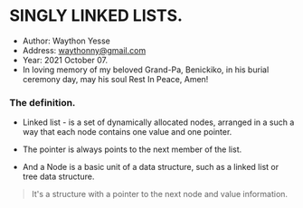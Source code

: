 # SINGLY LINKED LISTS.

 * Author: Waython Yesse
 * Address: waythonny@gmail.com
 * Year: 2021 October 07.
 * In loving memory of my beloved Grand-Pa, Benickiko, in his burial ceremony day, may his soul Rest In Peace, Amen!

### The definition.
 * Linked list - is a set of dynamically allocated nodes, arranged in a such a way that each node contains one value and one pointer.

 * The pointer is always points to the next member of the list.

 * And a Node is a basic unit of a data structure, such as a linked list or tree data structure.
  > It's a structure with a pointer to the next node and value information.
